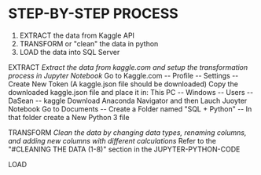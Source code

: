 # STEP-BY-STEP PROCESS
1. EXTRACT the data from Kaggle API
2. TRANSFORM or "clean" the data in python
3. LOAD the data into SQL Server 

EXTRACT
*Extract the data from kaggle.com and setup the transformation process in Jupyter Notebook*
Go to Kaggle.com -- Profile -- Settings -- Create New Token (A kaggle.json file should be downloaded)
Copy the downloaded kaggle.json file and place it in: This PC -- Windows -- Users -- DaSean -- kaggle
Download Anaconda Navigator and then Lauch Juoyter Notebook
Go to Documents -- Create a Folder named "SQL + Python" -- In that folder create a New Python 3 file

TRANSFORM
*Clean the data by changing data types, renaming columns, and adding new columns with different calculations*
Refer to the "#CLEANING THE DATA (1-8)" section in the JUPYTER-PYTHON-CODE

LOAD

